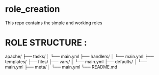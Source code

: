 # role_creation
This repo contains the simple and working roles

# ROLE STRUCTURE :

apache/
├── tasks/
│   └── main.yml
├── handlers/
│   └── main.yml
├── templates/
├── files/
├── vars/
│   └── main.yml
├── defaults/
│   └── main.yml
├── meta/
│   └── main.yml
└── README.md
